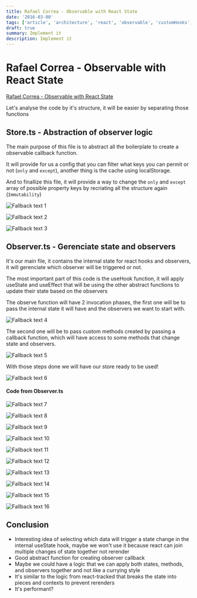 ```yaml
---
title: Rafael Correa - Observable with React State
date: '2016-03-08'
tags: ['article', 'architecture', 'react', 'observable', 'customHooks', 'functionalProgramming', 'immutability', 'read', 'withResume']
draft: true
summary: Implement it
description: Implement it
---
```


# Rafael Correa - Observable with React State

[Rafael Correa - Observable with React State](https://twitter.com/darklight9811/status/1583511244266344448)


Let's analyse the code by it's structure, it will be easier  by separating those functions

## Store.ts - Abstraction of observer logic

The main purpose of this file is to abstract all the boilerplate to create a observable callback function.

It will provide for us a config that you can filter what keys you can permit or not (`only` and `except`), another thing is the cache using localStorage.

And to finallize this file, it will provide a way to change the `only` and `except` array of possible property keys by recriating all the structure again (`Immutability`)

![Fallback text 1](/static/assets/pasted-image-20221027204335.png)

![Fallback text 2](/static/assets/pasted-image-20221027204351.png)

![Fallback text 3](/static/assets/pasted-image-20221027204409.png)


## Observer.ts - Gerenciate state and observers

It's our main file, it contains the internal state for react hooks and observers, it will gerenciate which observer will be triggered or not.

The most important part of this code is the useHook function, it will apply useState and useEffect that will be using the other abstract functions to update their state based on the observers

The observe function will have 2 invocation phases, the first one will be to pass the internal state it will have and the observers we want to start with. 

![Fallback text 4](/static/assets/pasted-image-20221027205218.png)


The second one will be to pass custom methods created by passing a callback function, which will have access to some methods that change state and observers.

![Fallback text 5](/static/assets/pasted-image-20221027205236.png)


With those steps done we will have our store ready to be used!

![Fallback text 6](/static/assets/pasted-image-20221027205306.png)


#### Code from Observer.ts

![Fallback text 7](/static/assets/pasted-image-20221027205400.png)

![Fallback text 8](/static/assets/pasted-image-20221027205414.png)

![Fallback text 9](/static/assets/pasted-image-20221027205429.png)

![Fallback text 10](/static/assets/pasted-image-20221027205447.png)

![Fallback text 11](/static/assets/pasted-image-20221027205502.png)

![Fallback text 12](/static/assets/pasted-image-20221027205524.png)

![Fallback text 13](/static/assets/pasted-image-20221027205536.png)

![Fallback text 14](/static/assets/pasted-image-20221027205550.png)

![Fallback text 15](/static/assets/pasted-image-20221027205607.png)

![Fallback text 16](/static/assets/pasted-image-20221027205621.png)


## Conclusion

- Interesting idea of selecting which data will trigger a state change in the internal useState hook, maybe we won't use it because react can join multiple changes of state together not rerender
- Good abstract function for creating observer callback
- Maybe we could have a logic that we can apply both states, methods, and observers together and not like a currying style
- It's similar to the logic from react-tracked that breaks the state into pieces and contexts to prevent rerenders
- It's performant?


